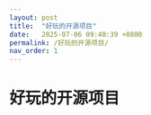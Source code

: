 ```yaml
---
layout: post
title:  "好玩的开源项目"
date:   2025-07-06 09:40:39 +0800
permalink: /好玩的开源项目/
nav_order: 1
---
```


# 好玩的开源项目